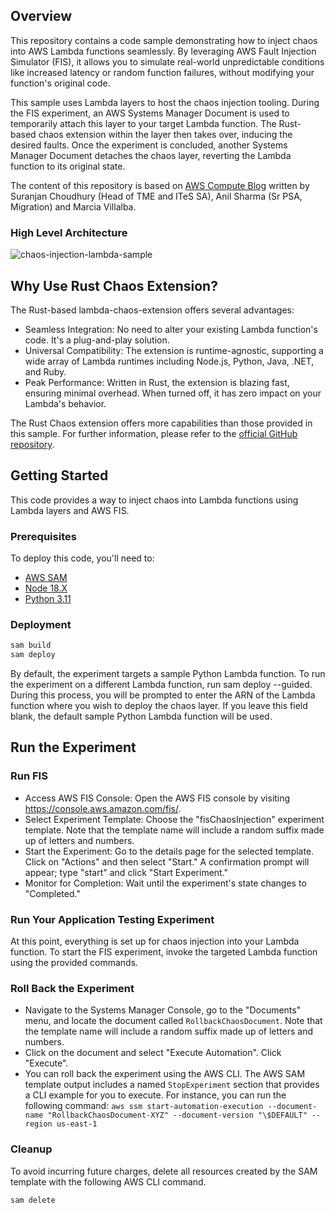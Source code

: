 ## Overview
This repository contains a code sample demonstrating how to inject chaos into AWS Lambda functions seamlessly. By leveraging AWS Fault Injection Simulator (FIS), it allows you to simulate real-world unpredictable conditions like increased latency or random function failures, without modifying your function's original code.

This sample uses Lambda layers to host the chaos injection tooling. During the FIS experiment, an AWS Systems Manager Document is used to temporarily attach this layer to your target Lambda function. The Rust-based chaos extension within the layer then takes over, inducing the desired faults. Once the experiment is concluded, another Systems Manager Document detaches the chaos layer, reverting the Lambda function to its original state.

The content of this repository is based on [AWS Compute Blog](https://aws.amazon.com/cn/blogs/compute/building-resilient-serverless-applications-using-chaos-engineering/) written by Suranjan Choudhury (Head of TME and ITeS SA), Anil Sharma (Sr PSA, Migration) and Marcia Villalba.
### High Level Architecture
![chaos-injection-lambda-sample](https://github.com/fun-with-serverless/chaosinjection-lambda-samples/assets/110536677/ac8bbafb-9d07-482f-9ef1-368e3d411b63)

## Why Use Rust Chaos Extension?
The Rust-based lambda-chaos-extension offers several advantages:

* Seamless Integration: No need to alter your existing Lambda function's code. It's a plug-and-play solution.
* Universal Compatibility: The extension is runtime-agnostic, supporting a wide array of Lambda runtimes including Node.js, Python, Java, .NET, and Ruby.
* Peak Performance: Written in Rust, the extension is blazing fast, ensuring minimal overhead. When turned off, it has zero impact on your Lambda's behavior.

The Rust Chaos extension offers more capabilities than those provided in this sample. For further information, please refer to the [official GitHub repository](https://github.com/aws-cli-tools/chaos-lambda-extension).

## Getting Started
This code provides a way to inject chaos into Lambda functions using Lambda layers and AWS FIS.

### Prerequisites
To deploy this code, you'll need to:
- [AWS SAM](https://docs.aws.amazon.com/serverless-application-model/latest/developerguide/install-sam-cli.html#install-sam-cli-instructions)
- [Node 18.X](https://github.com/nvm-sh/nvm)
- [Python 3.11](https://github.com/pyenv/pyenv)

### Deployment
```bash
sam build
sam deploy
```

By default, the experiment targets a sample Python Lambda function. To run the experiment on a different Lambda function, run sam deploy --guided. During this process, you will be prompted to enter the ARN of the Lambda function where you wish to deploy the chaos layer. If you leave this field blank, the default sample Python Lambda function will be used.

## Run the  Experiment
### Run FIS
* Access AWS FIS Console: Open the AWS FIS console by visiting https://console.aws.amazon.com/fis/.
* Select Experiment Template: Choose the "fisChaosInjection" experiment template. Note that the template name will include a random suffix made up of letters and numbers.
* Start the Experiment: Go to the details page for the selected template. Click on "Actions" and then select "Start." A confirmation prompt will appear; type "start" and click "Start Experiment."
* Monitor for Completion: Wait until the experiment's state changes to "Completed."

### Run Your Application Testing Experiment
At this point, everything is set up for chaos injection into your Lambda function. To start the FIS experiment, invoke the targeted Lambda function using the provided commands.

### Roll Back the Experiment
* Navigate to the Systems Manager Console, go to the "Documents" menu, and locate the document called `RollbackChaosDocument`. Note that the template name will include a random suffix made up of letters and numbers.
* Click on the document and select "Execute Automation". Click "Execute".
* You can roll back the experiment using the AWS CLI. The AWS SAM template output includes a named `StopExperiment` section that provides a CLI example for you to execute. For instance, you can run the following command: `aws ssm start-automation-execution --document-name "RollbackChaosDocument-XYZ" --document-version "\$DEFAULT" --region us-east-1`

### Cleanup
To avoid incurring future charges, delete all resources created by the SAM template with the following AWS CLI command. 
```bash
sam delete
```
